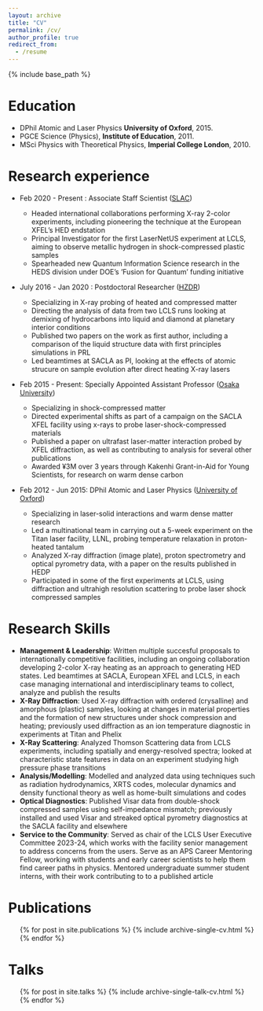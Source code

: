 ```yaml
---
layout: archive
title: "CV"
permalink: /cv/
author_profile: true
redirect_from:
  - /resume
---
```


{% include base_path %}

Education
======
* DPhil <span> Atomic and Laser Physics </span> **University of Oxford**, 2015.
* PGCE <span>Science (Physics)</span>, **Institute of Education**, 2011.
* MSci <span>Physics with Theoretical Physics</span>, **Imperial College London**, 2010.


Research experience
======
* Feb 2020 - Present : Associate Staff Scientist ([SLAC]( https://www6.slac.stanford.edu ))
	* Headed international collaborations performing X-ray 2-color experiments, including pioneering the technique at the European XFEL’s HED endstation
	* Principal Investigator for the first LaserNetUS experiment at LCLS, aiming to observe metallic hydrogen in shock-compressed plastic samples
	* Spearheaded new Quantum Information Science research in the HEDS division under DOE’s ’Fusion for Quantum’ funding initiative

* July 2016 - Jan 2020 : Postdoctoral Researcher ([HZDR]( https://www.hzdr.de/db/Cms?pNid=0 ))
	* Specializing in X-ray probing of heated and compressed matter
	* Directing the analysis of data from two LCLS runs looking at demixing of hydrocarbons into liquid and diamond at planetary interior conditions
	* Published two papers on the work as first author, including a comparison of the liquid structure data with first principles simulations in PRL
	* Led beamtimes at SACLA as PI, looking at the effects of atomic strucure on sample evolution after direct heating X-ray lasers
	
* Feb 2015 - Present: Specially Appointed Assistant Professor ([Osaka University]( https://www.osaka-u.ac.jp/en ))
	* Specializing in shock-compressed matter
	* Directed experimental shifts as part of a campaign on the SACLA XFEL facility using x-rays to probe laser-shock-compressed materials
	* Published a paper on ultrafast laser-matter interaction probed by XFEL diffraction, as well as contributing to analysis for several other publications
	* Awarded  ¥3M over 3 years through Kakenhi Grant-in-Aid for Young Scientists, for research on warm dense carbon

* Feb 2012 - Jun 2015: DPhil Atomic and Laser Physics ([University of Oxford]( http://www2.physics.ox.ac.uk/ ))
	* Specializing in laser-solid interactions and warm dense matter research
	* Led a multinational team in carrying out a 5-week experiment on the Titan laser facility, LLNL, probing temperature relaxation in proton-heated tantalum
	* Analyzed X-ray diffraction (image plate), proton spectrometry and optical pyrometry data, with a paper on the results published in HEDP 
	* Participated in some of the first experiments at LCLS, using diffraction and ultrahigh resolution scattering to probe laser shock compressed samples
  
Research Skills
======

* **Management & Leadership**: Written multiple succesful proposals to internationally competitive facilities, including an ongoing collaboration developing 2-color X-ray heating as an approach to generating HED states. Led beamtimes at SACLA, European XFEL and LCLS, in each case managing international and interdisciplinary teams to collect, analyze and publish the results
* **X-Ray Diffraction**: Used X-ray diffraction with ordered (crysalline) and amorphous (plastic) samples, looking at changes in material properties and the formation of new structures under shock compression and heating; previously used diffraction as an ion temperature diagnostic in experiments at Titan and Phelix
* **X-Ray Scattering**: Analyzed Thomson Scattering data from LCLS experiments, including spatially and energy-resolved spectra; looked at characteristic state features in data on an experiment studying high pressure phase transitions
* **Analysis/Modelling**: Modelled and analyzed data using techniques such as radiation hydrodynamics, XRTS codes, molecular dynamics and density functional theory as well as home-built simulations and codes
* **Optical Diagnostics**: Published Visar data from double-shock compressed samples using self-impedance mismatch; previously installed and used Visar and streaked optical pyrometry diagnostics at the SACLA facility and elsewhere
* **Service to the Community**: Served as chair of the LCLS User Executive Committee 2023-24, which works with the facility senior management to address concerns from the users. Serve as an APS Career Mentoring Fellow, working with students and early career scientists to help them find career paths in physics. Mentored undergraduate summer student interns, with their work contributing to to a published article

Publications
======
  <ul>{% for post in site.publications %}
    {% include archive-single-cv.html %}
  {% endfor %}</ul>
  
Talks
======
  <ul>{% for post in site.talks %}
    {% include archive-single-talk-cv.html %}
  {% endfor %}</ul>
  
  

